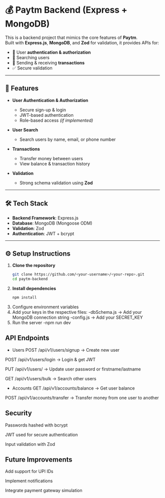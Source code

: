 # 💰 Paytm Backend (Express + MongoDB)

This is a backend project that mimics the core features of **Paytm**.  
Built with **Express.js**, **MongoDB**, and **Zod** for validation, it provides APIs for:  
- 🔐 User **authentication & authorization**  
- 🔎 Searching users  
- 💸 Sending & receiving **transactions**  
- ✅ Secure validation  

---

## 🚀 Features

- **User Authentication & Authorization**  
  - Secure sign-up & login  
  - JWT-based authentication  
  - Role-based access *(if implemented)*  

- **User Search**  
  - Search users by name, email, or phone number  

- **Transactions**  
  - Transfer money between users  
  - View balance & transaction history  

- **Validation**  
  - Strong schema validation using **Zod**  

---

## 🛠️ Tech Stack
- **Backend Framework**: Express.js  
- **Database**: MongoDB (Mongoose ODM)  
- **Validation**: Zod  
- **Authentication**: JWT + bcrypt  

---

## ⚙️ Setup Instructions

1. **Clone the repository**
   ```bash
   git clone https://github.com/<your-username>/<your-repo>.git
   cd paytm-backend

2. **Install dependencies**
   ```bash
   npm install
3. Configure environment variables
4. Add your keys in the respective files:
     -dbSchema.js → Add your MongoDB connection string
     -config.js → Add your SECRET_KEY
5. Run the server
    -npm run dev
   
## API Endpoints
- Users
POST /api/v1/users/signup → Create new user

POST /api/v1/users/login → Login & get JWT

PUT /api/v1/users/ → Update user password or firstname/lastname

GET /api/v1/users/bulk → Search other users

- Accounts
GET /api/v1/accounts/balance → Get user balance

POST /api/v1/accounts/transfer → Transfer money from one user to another

## Security
Passwords hashed with bcrypt

JWT used for secure authentication

Input validation with Zod

## Future Improvements
Add support for UPI IDs

Implement notifications

Integrate payment gateway simulation

